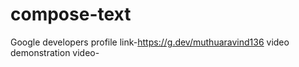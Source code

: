 # compose-text


Google developers profile link-https://g.dev/muthuaravind136
video demonstration video-
